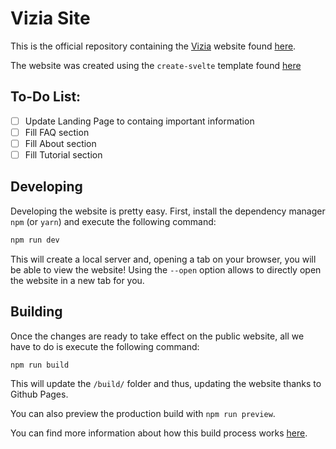 # Vizia Site

This is the official repository containing the [Vizia](https://github.com/vizia/vizia) website found [here](TODO).

The website was created using the `create-svelte` template found [here](https://github.com/sveltejs/kit/tree/master/packages/create-svelte)

## To-Do List:

- [ ] Update Landing Page to containg important information
- [ ] Fill FAQ section
- [ ] Fill About section
- [ ] Fill Tutorial section

## Developing

Developing the website is pretty easy. First, install the dependency manager `npm` (or `yarn`) and execute the following command:

```bash
npm run dev
```

This will create a local server and, opening a tab on your browser, you will be able to view the website! Using the `--open` option allows to directly open the website in a new tab for you.

## Building

Once the changes are ready to take effect on the public website, all we have to do is execute the following command:

```bash
npm run build
```

This will update the `/build/` folder and thus, updating the website thanks to Github Pages.

You can also preview the production build with `npm run preview`.

You can find more information about how this build process works [here](https://kit.svelte.dev/docs/adapters).
